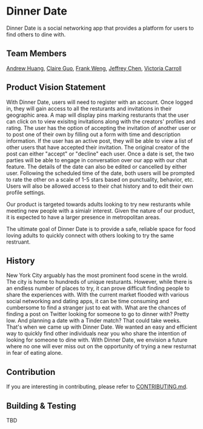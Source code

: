 # Dinner Date
Dinner Date is a social networking app that provides a platform for users to find others to dine with. 

## Team Members
[Andrew Huang](https://github.com/andrew0022), [Claire Guo](https://github.com/clairekguo), [Frank Weng](https://github.com/wengf2086), [Jeffrey Chen](https://github.com/FrozenEclipse), [Victoria Carroll](https://github.com/victoriacarroll323)

## Product Vision Statement
With Dinner Date, users will need to register with an account. Once logged in, they will gain access to all the resturants and invitations in their geographic area. A map will display pins marking resturants that the user can click on to view exisitng invitations along with the creators' profiles and rating. The user has the option of accepting the invitation of another user or to post one of their own by filling out a form with time and description information. If the user has an active post, they will be able to view a list of other users that have accepted their invitation. The original creator of the post can either "accept" or "decline" each user. Once a date is set, the two parties will be able to engage in conversation over our app with our chat feature. The details of the date can also be edited or cancelled by either user. Following the scheduled time of the date, both users will be prompted to rate the other on a scale of 1-5 stars based on punctuality, behavior, etc. Users will also be allowed access to their chat history and to edit their own profile settings.

Our product is targeted towards adults looking to try new resturants while meeting new people with a simialr interest. Given the nature of our product, it is expected to have a larger presence in metropolitan areas. 

The ultimate goal of Dinner Date is to provide a safe, reliable space for food loving adults to quickly connect with others looking to try the same restruant. 

## History
New York City arguably has the most prominent food scene in the wrold. The city is home to hundreds of unique resturants. However, while there is an endless number of places to try, it can prove difficult finding people to share the experiences with. With the current market flooded with various social networking and dating apps, it can be time consuming and cumbersome to find a stranger just to eat with. What are the chances of finding a post on Twitter looking for someone to go to dinner with? Pretty low. And planning a date with a Tinder match? That could take weeks. That's when we came up with Dinner Date. We wanted an easy and efficient way to quickly find other individuals near you who share the intention of looking for someone to dine with. With Dinner Date, we envision a future where no one will ever miss out on the opportunity of trying a new resturnat in fear of eating alone. 

## Contribution
If you are interesting in contributing, please refer to [CONTRIBUTING.md](./CONTRIBUTING.md).

## Building & Testing 
TBD
